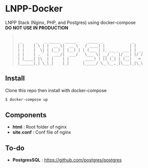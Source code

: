 # LNPP-Docker
LNPP Stack (Nginx, PHP, and Postgres) using docker-compose
<b><br>DO NOT USE IN PRODUCTION</b>
> ```
>
>  _      _   _ _____  _____     _____ _             _    
> | |    | \ | |  __ \|  __ \   / ____| |           | |   
> | |    |  \| | |__) | |__) | | (___ | |_ __ _  ___| | __
> | |    | . ` |  ___/|  ___/   \___ \| __/ _` |/ __| |/ /
> | |____| |\  | |    | |       ____) | || (_| | (__|   < 
> |______|_| \_|_|    |_|      |_____/ \__\__,_|\___|_|\_\
>
> ```

## Install
Clone this repo then install with docker-compose

```bash
$ docker-compose up
```

## Components

* <b>html</b> : Root folder of nginx
* <b>site.conf</b> : Conf file of nginx

## To-do

* <b>PostgresSQL</b> : https://github.com/postgres/postgres

